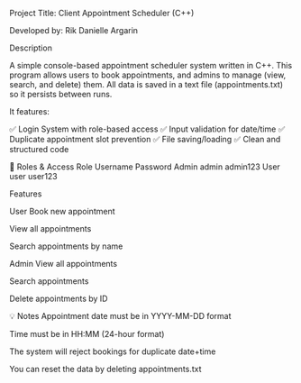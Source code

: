  Project Title: Client Appointment Scheduler (C++)

 Developed by: Rik Danielle Argarin

 Description

A simple console-based appointment scheduler system written in C++.
This program allows users to book appointments, and admins to manage (view, search, and delete) them. All data is saved in a text file (appointments.txt) so it persists between runs.

It features:

✅ Login System with role-based access
✅ Input validation for date/time
✅ Duplicate appointment slot prevention
✅ File saving/loading
✅ Clean and structured code

🔐 Roles & Access
Role	Username	Password
Admin	admin	admin123
User	user	user123

Features

User
Book new appointment

View all appointments

Search appointments by name


Admin
View all appointments

Search appointments

Delete appointments by ID



💡 Notes
Appointment date must be in YYYY-MM-DD format

Time must be in HH:MM (24-hour format)

The system will reject bookings for duplicate date+time

You can reset the data by deleting appointments.txt
